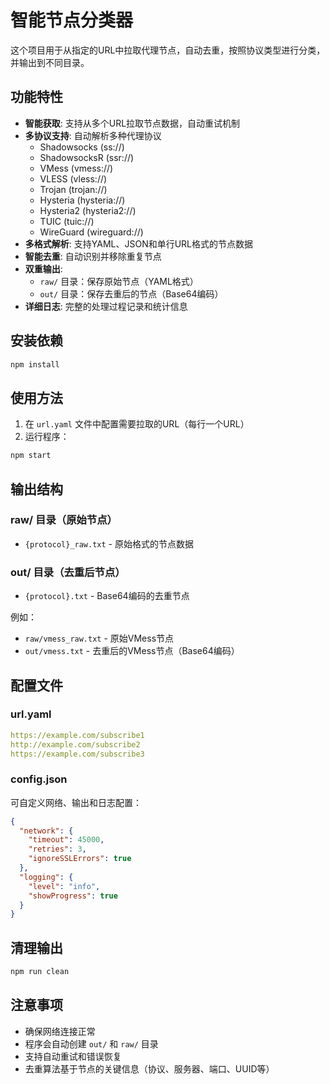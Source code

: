 # 智能节点分类器

这个项目用于从指定的URL中拉取代理节点，自动去重，按照协议类型进行分类，并输出到不同目录。

## 功能特性

- **智能获取**: 支持从多个URL拉取节点数据，自动重试机制
- **多协议支持**: 自动解析多种代理协议
  - Shadowsocks (ss://)
  - ShadowsocksR (ssr://)
  - VMess (vmess://)
  - VLESS (vless://)
  - Trojan (trojan://)
  - Hysteria (hysteria://)
  - Hysteria2 (hysteria2://)
  - TUIC (tuic://)
  - WireGuard (wireguard://)
- **多格式解析**: 支持YAML、JSON和单行URL格式的节点数据
- **智能去重**: 自动识别并移除重复节点
- **双重输出**: 
  - `raw/` 目录：保存原始节点（YAML格式）
  - `out/` 目录：保存去重后的节点（Base64编码）
- **详细日志**: 完整的处理过程记录和统计信息

## 安装依赖

```bash
npm install
```

## 使用方法

1. 在 `url.yaml` 文件中配置需要拉取的URL（每行一个URL）
2. 运行程序：

```bash
npm start
```

## 输出结构

### raw/ 目录（原始节点）
- `{protocol}_raw.txt` - 原始格式的节点数据

### out/ 目录（去重后节点）
- `{protocol}.txt` - Base64编码的去重节点

例如：
- `raw/vmess_raw.txt` - 原始VMess节点
- `out/vmess.txt` - 去重后的VMess节点（Base64编码）

## 配置文件

### url.yaml
```yaml
https://example.com/subscribe1
http://example.com/subscribe2
https://example.com/subscribe3
```

### config.json
可自定义网络、输出和日志配置：
```json
{
  "network": {
    "timeout": 45000,
    "retries": 3,
    "ignoreSSLErrors": true
  },
  "logging": {
    "level": "info",
    "showProgress": true
  }
}
```

## 清理输出

```bash
npm run clean
```

## 注意事项

- 确保网络连接正常
- 程序会自动创建 `out/` 和 `raw/` 目录
- 支持自动重试和错误恢复
- 去重算法基于节点的关键信息（协议、服务器、端口、UUID等）